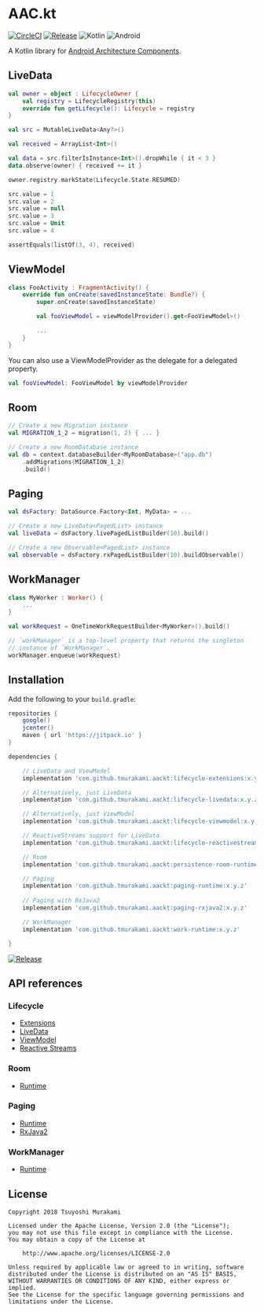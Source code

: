 # AAC.kt

[![CircleCI](https://circleci.com/gh/tmurakami/aackt.svg?style=shield)](https://circleci.com/gh/tmurakami/aackt)
[![Release](https://jitpack.io/v/tmurakami/aackt.svg)](https://jitpack.io/#tmurakami/aackt)
![Kotlin](https://img.shields.io/badge/Kotlin-1.2.41%2B-blue.svg)
![Android](https://img.shields.io/badge/Android-4.0%2B-blue.svg)

A Kotlin library for [Android Architecture Components](https://developer.android.com/topic/libraries/architecture/).

## LiveData

```kotlin
val owner = object : LifecycleOwner {
    val registry = LifecycleRegistry(this)
    override fun getLifecycle(): Lifecycle = registry
}

val src = MutableLiveData<Any?>()

val received = ArrayList<Int>()

val data = src.filterIsInstance<Int>().dropWhile { it < 3 }
data.observe(owner) { received += it }

owner.registry.markState(Lifecycle.State.RESUMED)

src.value = 1
src.value = 2
src.value = null
src.value = 3
src.value = Unit
src.value = 4

assertEquals(listOf(3, 4), received)
```

## ViewModel

```kotlin
class FooActivity : FragmentActivity() {
    override fun onCreate(savedInstanceState: Bundle?) {
        super.onCreate(savedInstanceState)

        val fooViewModel = viewModelProvider().get<FooViewModel>()

        ...
    }
}
```

You can also use a ViewModelProvider as the delegate for a delegated
property.

```kotlin
val fooViewModel: FooViewModel by viewModelProvider
```

## Room

```kotlin
// Create a new Migration instance
val MIGRATION_1_2 = migration(1, 2) { ... }

// Create a new RoomDatabase instance
val db = context.databaseBuilder<MyRoomDatabase>("app.db")
    .addMigrations(MIGRATION_1_2)
    .build()
```

## Paging

```kotlin
val dsFactory: DataSource.Factory<Int, MyData> = ...

// Create a new LiveData<PagedList> instance
val liveData = dsFactory.livePagedListBuilder(10).build()

// Create a new Observable<PagedList> instance
val observable = dsFactory.rxPagedListBuilder(10).buildObservable()
```

## WorkManager

```kotlin
class MyWorker : Worker() {
    ...
}

val workRequest = OneTimeWorkRequestBuilder<MyWorker>().build()

// `workManager` is a top-level property that returns the singleton
// instance of `WorkManager`.
workManager.enqueue(workRequest)
```

## Installation

Add the following to your `build.gradle`:

```groovy
repositories {
    google()
    jcenter()
    maven { url 'https://jitpack.io' }
}

dependencies {

    // LiveData and ViewModel
    implementation 'com.github.tmurakami.aackt:lifecycle-extensions:x.y.z'

    // Alternatively, just LiveData
    implementation 'com.github.tmurakami.aackt:lifecycle-livedata:x.y.z'

    // Alternatively, just ViewModel
    implementation 'com.github.tmurakami.aackt:lifecycle-viewmodel:x.y.z'

    // ReactiveStreams support for LiveData
    implementation 'com.github.tmurakami.aackt:lifecycle-reactivestreams:x.y.z'

    // Room
    implementation 'com.github.tmurakami.aackt:persistence-room-runtime:x.y.z'

    // Paging
    implementation 'com.github.tmurakami.aackt:paging-runtime:x.y.z'
    
    // Paging with RxJava2
    implementation 'com.github.tmurakami.aackt:paging-rxjava2:x.y.z'

    // WorkManager
    implementation 'com.github.tmurakami.aackt:work-runtime:x.y.z'

}
```

[![Release](https://jitpack.io/v/tmurakami/aackt.svg)](https://jitpack.io/#tmurakami/aackt)

## API references

### Lifecycle

- [Extensions](https://jitpack.io/com/github/tmurakami/aackt/lifecycle-extensions/0.9.1/javadoc/lifecycle-extensions/)
- [LiveData](https://jitpack.io/com/github/tmurakami/aackt/lifecycle-livedata/0.9.1/javadoc/lifecycle-livedata/)
- [ViewModel](https://jitpack.io/com/github/tmurakami/aackt/lifecycle-viewmodel/0.9.1/javadoc/lifecycle-viewmodel/)
- [Reactive Streams](https://jitpack.io/com/github/tmurakami/aackt/lifecycle-reactivestreams/0.9.1/javadoc/lifecycle-reactivestreams/)

### Room

- [Runtime](https://jitpack.io/com/github/tmurakami/aackt/persistence-room-runtime/0.9.1/javadoc/persistence-room-runtime/)

### Paging

- [Runtime](https://jitpack.io/com/github/tmurakami/aackt/paging-runtime/0.9.1/javadoc/paging-runtime/)
- [RxJava2](https://jitpack.io/com/github/tmurakami/aackt/paging-rxjava2/0.9.1/javadoc/paging-rxjava2/)

### WorkManager

- [Runtime](https://jitpack.io/com/github/tmurakami/aackt/work-runtime/0.9.1/javadoc/work-runtime/)

## License

```
Copyright 2018 Tsuyoshi Murakami

Licensed under the Apache License, Version 2.0 (the "License");
you may not use this file except in compliance with the License.
You may obtain a copy of the License at

    http://www.apache.org/licenses/LICENSE-2.0

Unless required by applicable law or agreed to in writing, software
distributed under the License is distributed on an "AS IS" BASIS,
WITHOUT WARRANTIES OR CONDITIONS OF ANY KIND, either express or implied.
See the License for the specific language governing permissions and
limitations under the License.
```
